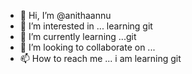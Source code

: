 - 👋 Hi, I’m @anithaannu
- 👀 I’m interested in ... learning git
- 🌱 I’m currently learning ...git
- 💞️ I’m looking to collaborate on ...
- 📫 How to reach me ...
i am learning git
<!---
anithaannu/anithaannu is a ✨ special ✨ repository because its `README.md` (this file) appears on your GitHub profile.
You can click the Preview link to take a look at your changes.
--->
